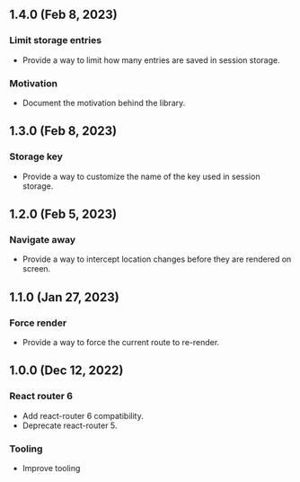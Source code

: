 ## 1.4.0 (Feb 8, 2023)

### Limit storage entries

* Provide a way to limit how many entries are saved in session storage.

### Motivation

* Document the motivation behind the library.

## 1.3.0 (Feb 8, 2023)

### Storage key

* Provide a way to customize the name of the key used in session storage.

## 1.2.0 (Feb 5, 2023)

### Navigate away

* Provide a way to intercept location changes before they are rendered on screen.

## 1.1.0 (Jan 27, 2023)

### Force render

* Provide a way to force the current route to re-render.

## 1.0.0 (Dec 12, 2022)

### React router 6

* Add react-router 6 compatibility.
* Deprecate react-router 5.

### Tooling

* Improve tooling
